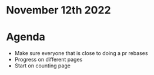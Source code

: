 # November 12th 2022

# Agenda
- Make sure everyone that is close to doing a pr rebases
- Progress on different pages
- Start on counting page